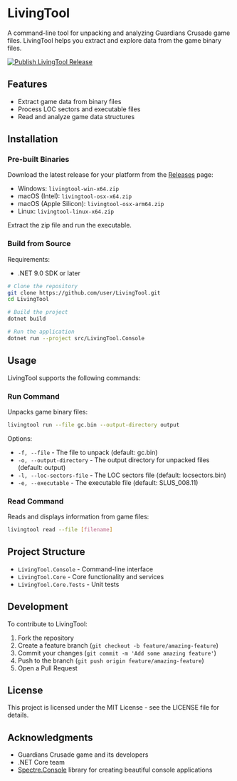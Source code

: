 # LivingTool

A command-line tool for unpacking and analyzing Guardians Crusade game files. LivingTool helps you extract and explore data from the game binary files.

[![Publish LivingTool Release](https://github.com/pixalynx/LivingTool/actions/workflows/release.yml/badge.svg)](https://github.com/pixalynx/LivingTool/actions/workflows/release.yml)

## Features

- Extract game data from binary files
- Process LOC sectors and executable files
- Read and analyze game data structures

## Installation

### Pre-built Binaries

Download the latest release for your platform from the [Releases](https://github.com/pixalynx/LivingTool/releases) page:

- Windows: `livingtool-win-x64.zip`
- macOS (Intel): `livingtool-osx-x64.zip`
- macOS (Apple Silicon): `livingtool-osx-arm64.zip`
- Linux: `livingtool-linux-x64.zip`

Extract the zip file and run the executable.

### Build from Source

Requirements:

- .NET 9.0 SDK or later

```bash
# Clone the repository
git clone https://github.com/user/LivingTool.git
cd LivingTool

# Build the project
dotnet build

# Run the application
dotnet run --project src/LivingTool.Console
```

## Usage

LivingTool supports the following commands:

### Run Command

Unpacks game binary files:

```bash
livingtool run --file gc.bin --output-directory output
```

Options:

- `-f, --file` - The file to unpack (default: gc.bin)
- `-o, --output-directory` - The output directory for unpacked files (default: output)
- `-l, --loc-sectors-file` - The LOC sectors file (default: locsectors.bin)
- `-e, --executable` - The executable file (default: SLUS_008.11)

### Read Command

Reads and displays information from game files:

```bash
livingtool read --file [filename]
```

## Project Structure

- `LivingTool.Console` - Command-line interface
- `LivingTool.Core` - Core functionality and services
- `LivingTool.Core.Tests` - Unit tests

## Development

To contribute to LivingTool:

1. Fork the repository
2. Create a feature branch (`git checkout -b feature/amazing-feature`)
3. Commit your changes (`git commit -m 'Add some amazing feature'`)
4. Push to the branch (`git push origin feature/amazing-feature`)
5. Open a Pull Request

## License

This project is licensed under the MIT License - see the LICENSE file for details.

## Acknowledgments

- Guardians Crusade game and its developers
- .NET Core team
- [Spectre.Console](https://spectreconsole.net/) library for creating beautiful console applications
